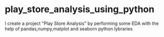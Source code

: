 # play_store_analysis_using_python
I create a project "Play Store Analysis" by performing some EDA with the help of pandas,numpy,matplot and seaborn python lybraries
